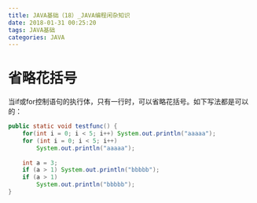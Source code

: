 ```yaml
---
title: JAVA基础（18）_JAVA编程闲杂知识
date: 2018-01-31 00:25:20
tags: JAVA基础
categories: JAVA
---
```


# 省略花括号

当if或for控制语句的执行体，只有一行时，可以省略花括号。如下写法都是可以的：

```java
public static void testfunc() {
    for(int i = 0; i < 5; i++) System.out.println("aaaaa");
    for (int i = 0; i < 5; i++)
        System.out.println("aaaaa");
        
    int a = 3;
    if (a > 1) System.out.println("bbbbb");
    if (a > 1)
        System.out.println("bbbbb");
}
```

